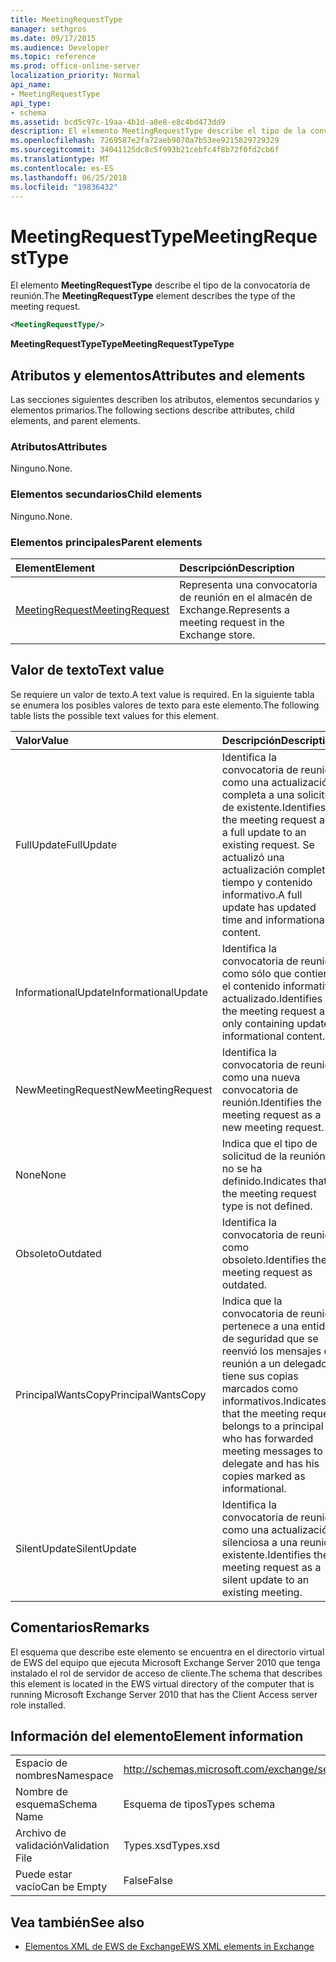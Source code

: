 ```yaml
---
title: MeetingRequestType
manager: sethgros
ms.date: 09/17/2015
ms.audience: Developer
ms.topic: reference
ms.prod: office-online-server
localization_priority: Normal
api_name:
- MeetingRequestType
api_type:
- schema
ms.assetid: bcd5c97c-19aa-4b1d-a8e8-e8c4bd473dd9
description: El elemento MeetingRequestType describe el tipo de la convocatoria de reunión.
ms.openlocfilehash: 7269587e2fa72aeb9070a7b53ee9215829729329
ms.sourcegitcommit: 34041125dc8c5f993b21cebfc4f8b72f0fd2cb6f
ms.translationtype: MT
ms.contentlocale: es-ES
ms.lasthandoff: 06/25/2018
ms.locfileid: "19836432"
---
```

# <a name="meetingrequesttype"></a><span data-ttu-id="60622-103">MeetingRequestType</span><span class="sxs-lookup"><span data-stu-id="60622-103">MeetingRequestType</span></span>

<span data-ttu-id="60622-104">El elemento **MeetingRequestType** describe el tipo de la convocatoria de reunión.</span><span class="sxs-lookup"><span data-stu-id="60622-104">The **MeetingRequestType** element describes the type of the meeting request.</span></span> 
  
```xml
<MeetingRequestType/>
```

 <span data-ttu-id="60622-105">**MeetingRequestTypeType**</span><span class="sxs-lookup"><span data-stu-id="60622-105">**MeetingRequestTypeType**</span></span>
## <a name="attributes-and-elements"></a><span data-ttu-id="60622-106">Atributos y elementos</span><span class="sxs-lookup"><span data-stu-id="60622-106">Attributes and elements</span></span>

<span data-ttu-id="60622-107">Las secciones siguientes describen los atributos, elementos secundarios y elementos primarios.</span><span class="sxs-lookup"><span data-stu-id="60622-107">The following sections describe attributes, child elements, and parent elements.</span></span>
  
### <a name="attributes"></a><span data-ttu-id="60622-108">Atributos</span><span class="sxs-lookup"><span data-stu-id="60622-108">Attributes</span></span>

<span data-ttu-id="60622-109">Ninguno.</span><span class="sxs-lookup"><span data-stu-id="60622-109">None.</span></span>
  
### <a name="child-elements"></a><span data-ttu-id="60622-110">Elementos secundarios</span><span class="sxs-lookup"><span data-stu-id="60622-110">Child elements</span></span>

<span data-ttu-id="60622-111">Ninguno.</span><span class="sxs-lookup"><span data-stu-id="60622-111">None.</span></span>
  
### <a name="parent-elements"></a><span data-ttu-id="60622-112">Elementos principales</span><span class="sxs-lookup"><span data-stu-id="60622-112">Parent elements</span></span>

|<span data-ttu-id="60622-113">**Element**</span><span class="sxs-lookup"><span data-stu-id="60622-113">**Element**</span></span>|<span data-ttu-id="60622-114">**Descripción**</span><span class="sxs-lookup"><span data-stu-id="60622-114">**Description**</span></span>|
|:-----|:-----|
|[<span data-ttu-id="60622-115">MeetingRequest</span><span class="sxs-lookup"><span data-stu-id="60622-115">MeetingRequest</span></span>](meetingrequest.md) <br/> |<span data-ttu-id="60622-116">Representa una convocatoria de reunión en el almacén de Exchange.</span><span class="sxs-lookup"><span data-stu-id="60622-116">Represents a meeting request in the Exchange store.</span></span>  <br/> |
   
## <a name="text-value"></a><span data-ttu-id="60622-117">Valor de texto</span><span class="sxs-lookup"><span data-stu-id="60622-117">Text value</span></span>

<span data-ttu-id="60622-118">Se requiere un valor de texto.</span><span class="sxs-lookup"><span data-stu-id="60622-118">A text value is required.</span></span> <span data-ttu-id="60622-119">En la siguiente tabla se enumera los posibles valores de texto para este elemento.</span><span class="sxs-lookup"><span data-stu-id="60622-119">The following table lists the possible text values for this element.</span></span>
  
|<span data-ttu-id="60622-120">**Valor**</span><span class="sxs-lookup"><span data-stu-id="60622-120">**Value**</span></span>|<span data-ttu-id="60622-121">**Descripción**</span><span class="sxs-lookup"><span data-stu-id="60622-121">**Description**</span></span>|
|:-----|:-----|
|<span data-ttu-id="60622-122">FullUpdate</span><span class="sxs-lookup"><span data-stu-id="60622-122">FullUpdate</span></span>  <br/> |<span data-ttu-id="60622-123">Identifica la convocatoria de reunión como una actualización completa a una solicitud de existente.</span><span class="sxs-lookup"><span data-stu-id="60622-123">Identifies the meeting request as a full update to an existing request.</span></span> <span data-ttu-id="60622-124">Se actualizó una actualización completa tiempo y contenido informativo.</span><span class="sxs-lookup"><span data-stu-id="60622-124">A full update has updated time and informational content.</span></span>  <br/> |
|<span data-ttu-id="60622-125">InformationalUpdate</span><span class="sxs-lookup"><span data-stu-id="60622-125">InformationalUpdate</span></span>  <br/> |<span data-ttu-id="60622-126">Identifica la convocatoria de reunión como sólo que contiene el contenido informativo actualizado.</span><span class="sxs-lookup"><span data-stu-id="60622-126">Identifies the meeting request as only containing updated informational content.</span></span>  <br/> |
|<span data-ttu-id="60622-127">NewMeetingRequest</span><span class="sxs-lookup"><span data-stu-id="60622-127">NewMeetingRequest</span></span>  <br/> |<span data-ttu-id="60622-128">Identifica la convocatoria de reunión como una nueva convocatoria de reunión.</span><span class="sxs-lookup"><span data-stu-id="60622-128">Identifies the meeting request as a new meeting request.</span></span>  <br/> |
|<span data-ttu-id="60622-129">None</span><span class="sxs-lookup"><span data-stu-id="60622-129">None</span></span>  <br/> |<span data-ttu-id="60622-130">Indica que el tipo de solicitud de la reunión no se ha definido.</span><span class="sxs-lookup"><span data-stu-id="60622-130">Indicates that the meeting request type is not defined.</span></span>  <br/> |
|<span data-ttu-id="60622-131">Obsoleto</span><span class="sxs-lookup"><span data-stu-id="60622-131">Outdated</span></span>  <br/> |<span data-ttu-id="60622-132">Identifica la convocatoria de reunión como obsoleto.</span><span class="sxs-lookup"><span data-stu-id="60622-132">Identifies the meeting request as outdated.</span></span>  <br/> |
|<span data-ttu-id="60622-133">PrincipalWantsCopy</span><span class="sxs-lookup"><span data-stu-id="60622-133">PrincipalWantsCopy</span></span>  <br/> |<span data-ttu-id="60622-134">Indica que la convocatoria de reunión pertenece a una entidad de seguridad que se reenvió los mensajes de reunión a un delegado y tiene sus copias marcados como informativos.</span><span class="sxs-lookup"><span data-stu-id="60622-134">Indicates that the meeting request belongs to a principal who has forwarded meeting messages to a delegate and has his copies marked as informational.</span></span>  <br/> |
|<span data-ttu-id="60622-135">SilentUpdate</span><span class="sxs-lookup"><span data-stu-id="60622-135">SilentUpdate</span></span>  <br/> |<span data-ttu-id="60622-136">Identifica la convocatoria de reunión como una actualización silenciosa a una reunión existente.</span><span class="sxs-lookup"><span data-stu-id="60622-136">Identifies the meeting request as a silent update to an existing meeting.</span></span>  <br/> |
   
## <a name="remarks"></a><span data-ttu-id="60622-137">Comentarios</span><span class="sxs-lookup"><span data-stu-id="60622-137">Remarks</span></span>

<span data-ttu-id="60622-138">El esquema que describe este elemento se encuentra en el directorio virtual de EWS del equipo que ejecuta Microsoft Exchange Server 2010 que tenga instalado el rol de servidor de acceso de cliente.</span><span class="sxs-lookup"><span data-stu-id="60622-138">The schema that describes this element is located in the EWS virtual directory of the computer that is running Microsoft Exchange Server 2010 that has the Client Access server role installed.</span></span>
  
## <a name="element-information"></a><span data-ttu-id="60622-139">Información del elemento</span><span class="sxs-lookup"><span data-stu-id="60622-139">Element information</span></span>

|||
|:-----|:-----|
|<span data-ttu-id="60622-140">Espacio de nombres</span><span class="sxs-lookup"><span data-stu-id="60622-140">Namespace</span></span>  <br/> |http://schemas.microsoft.com/exchange/services/2006/types  <br/> |
|<span data-ttu-id="60622-141">Nombre de esquema</span><span class="sxs-lookup"><span data-stu-id="60622-141">Schema Name</span></span>  <br/> |<span data-ttu-id="60622-142">Esquema de tipos</span><span class="sxs-lookup"><span data-stu-id="60622-142">Types schema</span></span>  <br/> |
|<span data-ttu-id="60622-143">Archivo de validación</span><span class="sxs-lookup"><span data-stu-id="60622-143">Validation File</span></span>  <br/> |<span data-ttu-id="60622-144">Types.xsd</span><span class="sxs-lookup"><span data-stu-id="60622-144">Types.xsd</span></span>  <br/> |
|<span data-ttu-id="60622-145">Puede estar vacío</span><span class="sxs-lookup"><span data-stu-id="60622-145">Can be Empty</span></span>  <br/> |<span data-ttu-id="60622-146">False</span><span class="sxs-lookup"><span data-stu-id="60622-146">False</span></span>  <br/> |
   
## <a name="see-also"></a><span data-ttu-id="60622-147">Vea también</span><span class="sxs-lookup"><span data-stu-id="60622-147">See also</span></span>



- [<span data-ttu-id="60622-148">Elementos XML de EWS de Exchange</span><span class="sxs-lookup"><span data-stu-id="60622-148">EWS XML elements in Exchange</span></span>](ews-xml-elements-in-exchange.md)

